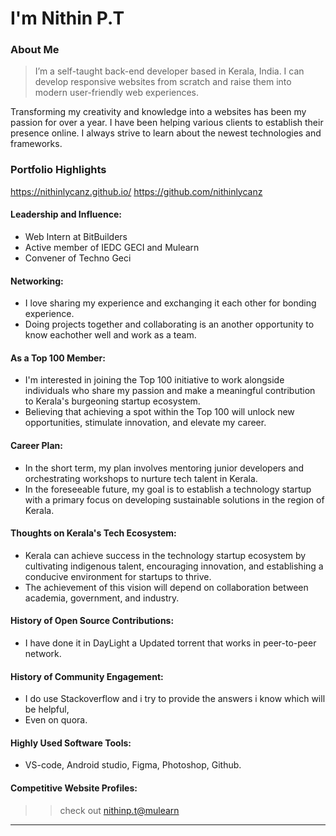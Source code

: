 # I'm Nithin P.T 

### About Me

> I’m a self-taught back-end developer based in Kerala, India. I can develop responsive websites from scratch and raise them into modern user-friendly web experiences.

Transforming my creativity and knowledge into a websites has been my passion for over a year. I have been helping various clients to establish their presence online. I always strive to learn about the newest technologies and frameworks.


### Portfolio Highlights
https://nithinlycanz.github.io/
https://github.com/nithinlycanz


#### Leadership and Influence: 
- Web Intern at BitBuilders
- Active member of IEDC GECI and Mulearn
- Convener of Techno Geci
#### Networking: 

- I love sharing my experience and exchanging it each other for bonding experience.
- Doing projects together and collaborating is an another opportunity to know eachother well and work as a team.

#### As a Top 100 Member: 

- I'm interested in joining the Top 100 initiative to work alongside individuals who share my passion and make a meaningful contribution to Kerala's burgeoning startup ecosystem.
- Believing that achieving a spot within the Top 100 will unlock new opportunities, stimulate innovation, and elevate my career.

#### Career Plan: 

- In the short term, my plan involves mentoring junior developers and orchestrating workshops to nurture tech talent in Kerala.
- In the foreseeable future, my goal is to establish a technology startup with a primary focus on developing sustainable solutions in the region of Kerala.

#### Thoughts on Kerala's Tech Ecosystem: 

- Kerala can achieve success in the technology startup ecosystem by cultivating indigenous talent, encouraging innovation, and establishing a conducive environment for startups to thrive.
- The achievement of this vision will depend on collaboration between academia, government, and industry.

#### History of Open Source Contributions:

- I have done it in DayLight a Updated torrent that works in peer-to-peer network.

#### History of Community Engagement:

- I do use Stackoverflow and i try to provide the answers i know which will be helpful,
- Even on quora.

#### Highly Used Software Tools:

- VS-code, Android studio, Figma, Photoshop, Github.

#### Competitive Website Profiles:

>> check out [nithinp.t@mulearn](./profile/nithinp.t@mulearn.md)

---


